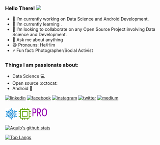 ### Hello There! <!--👋--> <img src="https://raw.githubusercontent.com/MartinHeinz/MartinHeinz/master/wave.gif" width="30px">

<!--
**aquibsid/aquibsid** is a ✨ _special_ ✨ repository because its `README.md` (this file) appears on your GitHub profile. -->

- 🔭 I’m currently working on Data Science and Android Development.
- 🌱 I’m currently learning .
- 👯 I’m looking to collaborate on any Open Source Project involving Data Science and Development.
- 💬 Ask me about anything
- 😄 Pronouns: He/Him 
- ⚡ Fun fact: Photographer/Social Activist
### Things I am passionate about:
- Data Science :computer:
- Open source :octocat:
- Android :iphone:

[<img src='https://cdn.jsdelivr.net/npm/simple-icons@3.0.1/icons/linkedin.svg' alt='linkedin' height='40'>](https://www.linkedin.com/in/aquib-siddiquee-388b64162)  [<img src='https://cdn.jsdelivr.net/npm/simple-icons@3.0.1/icons/facebook.svg' alt='facebook' height='40'>](https://www.facebook.com/aquib597)  [<img src='https://cdn.jsdelivr.net/npm/simple-icons@3.0.1/icons/instagram.svg' alt='instagram' height='40'>](https://www.instagram.com/aquib.sid)  [<img src='https://cdn.jsdelivr.net/npm/simple-icons@3.0.1/icons/twitter.svg' alt='twitter' height='40'>](https://twitter.com/siddiqueeaquib)  [<img src='https://cdn.jsdelivr.net/npm/simple-icons@3.0.1/icons/medium.svg' alt='medium' height='40'>](https://medium.com/@aquibsiddiquee597)  

<a href='https://archiveprogram.github.com/'><img src='https://raw.githubusercontent.com/acervenky/animated-github-badges/master/assets/acbadge.gif' width='40' height='40'></a> <a href='https://docs.github.com/en/developers'><img src='https://raw.githubusercontent.com/acervenky/animated-github-badges/master/assets/devbadge.gif' width='40' height='40'></a> <a href='https://github.com/pricing'><img src='https://raw.githubusercontent.com/acervenky/animated-github-badges/master/assets/pro.gif' width='50' height='50'></a>

[![Aquib's github stats](https://github-readme-stats.vercel.app/api?username=aquibsid&show_icons=true&theme=vue-dark)](https://github.com/aquibsid/)

<!--[![ReadMe Card](https://github-readme-stats.vercel.app/api/pin/?username=aquibsid&repo=COVID19Py&show_icons=true&theme=vue-dark)](https://github.com/aquibsid/COVID19Py)-->

[![Top Langs](https://github-readme-stats.vercel.app/api/top-langs/?username=aquibsid&show_icons=true&theme=vue-dark&hide=html&layout=compact)](https://github.com/aquibsid/)
